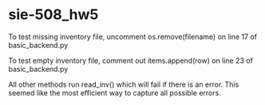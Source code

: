 # sie-508_hw5

To test missing inventory file, uncomment os.remove(filename) on line 17 of basic_backend.py

To test empty inventory file, comment out items.append(row) on line 23 of basic_backend.py

All other methods run read_inv() which will fail if there is an error.
This seemed like the most efficient way to capture all possible errors.


